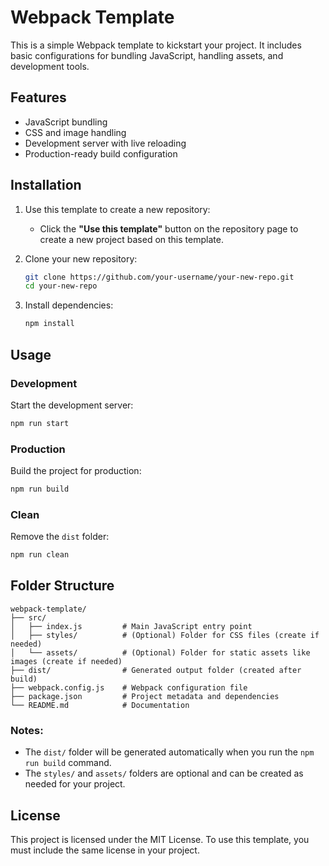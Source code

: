# Webpack Template

This is a simple Webpack template to kickstart your project. It includes basic configurations for bundling JavaScript, handling assets, and development tools.

## Features

- JavaScript bundling
- CSS and image handling
- Development server with live reloading
- Production-ready build configuration

## Installation

1. Use this template to create a new repository:
   - Click the **"Use this template"** button on the repository page to create a new project based on this template.

2. Clone your new repository:
    ```bash
    git clone https://github.com/your-username/your-new-repo.git
    cd your-new-repo
    ```

3. Install dependencies:
    ```bash
    npm install
    ```

## Usage

### Development
Start the development server:
```bash
npm run start
```

### Production
Build the project for production:
```bash
npm run build
```

### Clean
Remove the `dist` folder:
```bash
npm run clean
```

## Folder Structure

```
webpack-template/
├── src/
│   ├── index.js         # Main JavaScript entry point
│   ├── styles/          # (Optional) Folder for CSS files (create if needed)
│   └── assets/          # (Optional) Folder for static assets like images (create if needed)
├── dist/                # Generated output folder (created after build)
├── webpack.config.js    # Webpack configuration file
├── package.json         # Project metadata and dependencies
└── README.md            # Documentation
```

### Notes:
- The `dist/` folder will be generated automatically when you run the `npm run build` command.
- The `styles/` and `assets/` folders are optional and can be created as needed for your project.

## License

This project is licensed under the MIT License. To use this template, you must include the same license in your project.
